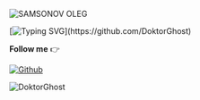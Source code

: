 ![SAMSONOV OLEG](https://i.ibb.co/ccG6d1k/11.jpg)

[![Typing SVG](https://readme-typing-svg.demolab.com?font=Fira+Code&pause=500&center=true&vCenter=true&multiline=true&random=false&width=1000&height=200&lines=Всем+привет!+Добро+пожаловать+в+мой+GitHub+профиль!;Меня+зовут+Олег,+я+начинающий+GO-разработчик.;Пытаюсь+познать+искусство+программирования+и+начать+свой+путь+в+IT.;Надесь+найти+компанию,+где+лид+скажет+эйчару:;"Этот+смешной.+Берем+его+без+собеседования"!)](https://github.com/DoktorGhost)

**Follow me**  👉 

[![Github](https://img.shields.io/github/followers/DoktorGhost?label=Follow&style=social)](https://github.com/DoktorGhost)

<p align="left"> <img src="https://komarev.com/ghpvc/?username=DoktorGhost&label=Profile%20views&color=0e75b6&style=flat" alt="DoktorGhost" /> </p>
